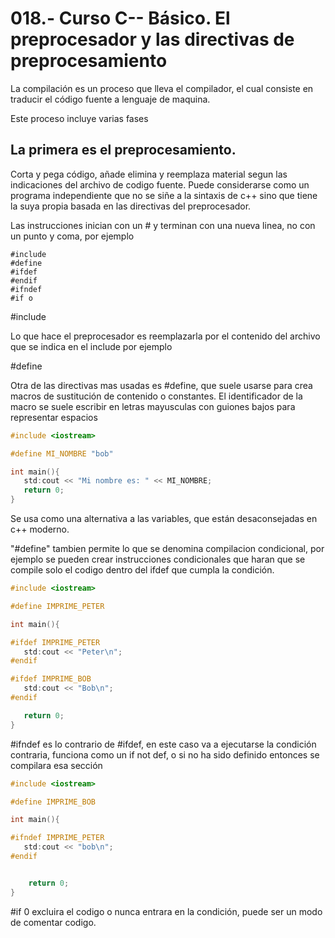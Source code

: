 018.- Curso C-- Básico. El preprocesador y las directivas de preprocesamiento
====

La compilación es un proceso que lleva el compilador, el cual consiste en
traducir el código fuente a lenguaje de maquina.

Este proceso incluye varias fases 

La primera es el preprocesamiento.
---
Corta y pega código, añade elimina y reemplaza material segun las indicaciones
del archivo de codigo fuente. Puede considerarse como un programa independiente
que no se siñe a la sintaxis de c++ sino que tiene la suya propia basada en las
directivas del preprocesador.

Las instrucciones inician con un # y terminan con una nueva linea, no con un
punto y coma, por ejemplo

```
#include
#define
#ifdef
#endif
#ifndef
#if o
```

\#include 

Lo que hace el preprocesador es reemplazarla por el contenido del archivo que
se indica en el include por ejemplo <iostream>

\#define

Otra de las directivas mas usadas es #define, que suele usarse para crea macros
de sustitución de contenido o constantes. El identificador de la macro se suele
escribir en letras mayusculas con guiones bajos para representar espacios
```c++ 
#include <iostream>

#define MI_NOMBRE "bob"

int main(){
   std:cout << "Mi nombre es: " << MI_NOMBRE;
   return 0;
}
```


Se usa como una alternativa a las variables, que están desaconsejadas en c++
moderno.


"#define" tambien permite lo que se denomina compilacion condicional, por
ejemplo se pueden crear instrucciones condicionales que haran que se compile
solo el codigo dentro del ifdef que cumpla la condición.

```c++
#include <iostream>

#define IMPRIME_PETER

int main(){

#ifdef IMPRIME_PETER
   std:cout << "Peter\n";
#endif

#ifdef IMPRIME_BOB
   std:cout << "Bob\n";
#endif

   return 0;
}
```


#ifndef es lo contrario de #ifdef, en este caso va a ejecutarse la condición
contraria, funciona como un if not def, o si no ha sido definido entonces se
compilara esa sección

```c++
#include <iostream>

#define IMPRIME_BOB

int main(){

#ifndef IMPRIME_PETER
   std:cout << "bob\n";
#endif


	return 0;
}
```


 #if 0 excluira el codigo o nunca entrara en la condición, puede ser un modo de
comentar codigo.
